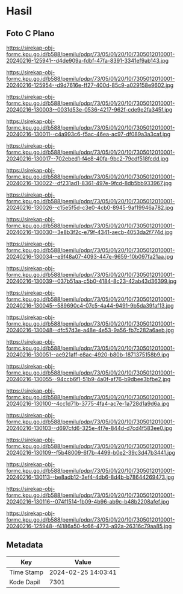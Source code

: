 # Hasil

## Foto C Plano

https://sirekap-obj-formc.kpu.go.id/b588/pemilu/pdpr/73/05/01/20/10/7305012010001-20240216-125941--d4de909a-fdbf-47fa-8391-3341ef9ab143.jpg

https://sirekap-obj-formc.kpu.go.id/b588/pemilu/pdpr/73/05/01/20/10/7305012010001-20240216-125954--d9d7616e-ff27-400d-85c9-a029158e9602.jpg

https://sirekap-obj-formc.kpu.go.id/b588/pemilu/pdpr/73/05/01/20/10/7305012010001-20240216-130003--0031d53e-0536-4217-962f-cde9e2fa345f.jpg

https://sirekap-obj-formc.kpu.go.id/b588/pemilu/pdpr/73/05/01/20/10/7305012010001-20240216-130011--c4a993c6-f5ac-46ea-ac97-df089a3a3caf.jpg

https://sirekap-obj-formc.kpu.go.id/b588/pemilu/pdpr/73/05/01/20/10/7305012010001-20240216-130017--702ebed1-f4e8-40fa-9bc2-79cdf518fcdd.jpg

https://sirekap-obj-formc.kpu.go.id/b588/pemilu/pdpr/73/05/01/20/10/7305012010001-20240216-130022--df231ad1-8361-497e-9fcd-8db5bb933967.jpg

https://sirekap-obj-formc.kpu.go.id/b588/pemilu/pdpr/73/05/01/20/10/7305012010001-20240216-130026--c15e5f5d-c3e0-4cb0-8945-9af19946a782.jpg

https://sirekap-obj-formc.kpu.go.id/b588/pemilu/pdpr/73/05/01/20/10/7305012010001-20240216-130030--3e8b3f2c-e79f-4341-aecb-4053da2f774d.jpg

https://sirekap-obj-formc.kpu.go.id/b588/pemilu/pdpr/73/05/01/20/10/7305012010001-20240216-130034--e9f48a07-4093-447e-9659-10b097fa21aa.jpg

https://sirekap-obj-formc.kpu.go.id/b588/pemilu/pdpr/73/05/01/20/10/7305012010001-20240216-130039--037b51aa-c5b0-4184-8c23-42ab43d36399.jpg

https://sirekap-obj-formc.kpu.go.id/b588/pemilu/pdpr/73/05/01/20/10/7305012010001-20240216-130045--589690c4-07c5-4a44-9491-9b5da39faf13.jpg

https://sirekap-obj-formc.kpu.go.id/b588/pemilu/pdpr/73/05/01/20/10/7305012010001-20240216-130048--dfc57d3e-a48e-4e53-9a56-fb7c282a6aeb.jpg

https://sirekap-obj-formc.kpu.go.id/b588/pemilu/pdpr/73/05/01/20/10/7305012010001-20240216-130051--ae921aff-e8ac-4920-b80b-1871375158b9.jpg

https://sirekap-obj-formc.kpu.go.id/b588/pemilu/pdpr/73/05/01/20/10/7305012010001-20240216-130055--94ccb6f1-51b9-4a0f-af76-b9dbee3bfbe2.jpg

https://sirekap-obj-formc.kpu.go.id/b588/pemilu/pdpr/73/05/01/20/10/7305012010001-20240216-130100--4cc1d71b-3775-4fa4-ac7e-1a728d1a9d6a.jpg

https://sirekap-obj-formc.kpu.go.id/b588/pemilu/pdpr/73/05/01/20/10/7305012010001-20240216-130103--d697cfd6-325e-4f7e-844d-d7cd4f583ee0.jpg

https://sirekap-obj-formc.kpu.go.id/b588/pemilu/pdpr/73/05/01/20/10/7305012010001-20240216-130109--f5b48009-6f7b-4499-b0e2-39c3d47b3441.jpg

https://sirekap-obj-formc.kpu.go.id/b588/pemilu/pdpr/73/05/01/20/10/7305012010001-20240216-130113--be8adb12-3ef4-4db6-8d4b-b78644269473.jpg

https://sirekap-obj-formc.kpu.go.id/b588/pemilu/pdpr/73/05/01/20/10/7305012010001-20240216-130116--074f1514-1b09-4b96-ab9c-b48b2208afef.jpg

https://sirekap-obj-formc.kpu.go.id/b588/pemilu/pdpr/73/05/01/20/10/7305012010001-20240216-125948--f4186a50-fc66-4773-a92a-26316c79aa85.jpg


## Metadata

| Key        | Value               |
| ---------- | ------------------- |
| Time Stamp | 2024-02-25 14:03:41 |
| Kode Dapil | 7301                |



